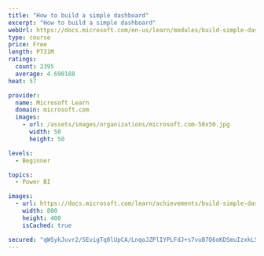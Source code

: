 ```yaml
---
title: "How to build a simple dashboard"
excerpt: "How to build a simple dashboard"
webUrl: https://docs.microsoft.com/en-us/learn/modules/build-simple-dashboard/
type: course
price: Free
length: PT31M
ratings:
  count: 2395
  average: 4.690188
heat: 57

provider:
  name: Microsoft Learn
  domain: microsoft.com
  images:
    - url: /assets/images/organizations/microsoft.com-50x50.jpg
      width: 50
      height: 50

levels:
  - Beginner

topics:
  - Power BI

images:
  - url: https://docs.microsoft.com/learn/achievements/build-simple-dashboard-social.png
    width: 800
    height: 400
    isCached: true

secured: "qWSykJuvr2/SEvigTq0lUpCA/LnqoJZPlIYPLFdJ+s7vuB7Q6oKDSmuIzxkLS80ETh9ebhOF8QFi9v5MERvLm9Zi5R0Vv0s2Hm2i7sHEAFQNm1btdE+x0ctbN2s+PtYbqg/feJGZYF5g2ktwCNyZ1vk7+MfaR1Il3THtyzMB/R5CTNNmLkOCcrAXQLXZ3Juunl1KgIy0oK54J+wA9KkGZTkdd0u1SHHFMg4Zi1A2qWF1D2Kbu+bvAfS5ltqIxjDmzo0n/9vIvZRVCCkBRwSIteLQFYu6sUfaBgv0q31ERnKltNiamHqdpWsHocXBW1il9bGb0tAoKse7TVEtkSA289r4htOcy3puxAqcaBfa5trqf+0PcpCmMIUzRU39fIVtubu2fPd85kUBoe6rWMwiltI1Sdp5MhFlAve4/HjS5Rs=;dQBvaX104Ckg2qcU7rz92Q=="
---
```


